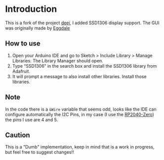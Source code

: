 # Introduction
This is a fork of the project [deej](https://github.com/omriharel/deej), I added SSD1306 display support. The GUI was originally made by [Eggdale](https://github.com/Eggdale/deej-oled)

## How to use
1. Open your Arduino IDE and go to Sketch > Include Library > Manage Libraries. The Library Manager should open.
2. Type “SSD1306” in the search box and install the SSD1306 library from Adafruit.
3. It will prompt a message to also install other libraries. Install those libraries.

## Note
In the code there is a ```&Wire``` variable that seems odd, looks like the IDE can configure automatically the I2C Pins, in my case (I use the [RP2040-Zero](https://www.waveshare.com/wiki/RP2040-Zero)) the pins I use are 4 and 5.

## Caution
This is a "Dumb" implementation, keep in mind that is a work in progress, but feel free to suggest changes!!